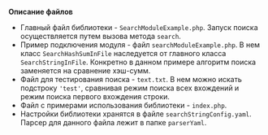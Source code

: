 **Описание файлов**
* Главный файл библиотеки - `SearchModuleExample.php`. Запуск поиска осуществляется путем вызова метода `search`.
* Пример подключения модуля - файл `searchModuleExample.php`. В нем класс `SearchHashSumInFile` наследуется от главного класса `SearchStringInFile`. Конкретно в данном примере алгоритм поиска заменяется на сравнение хэш-сумм.
* Файл для тестирования поиска - `text.txt`. В нем можно искать подстроку `'test'`, сравнивая режим поиска всех вхождений и режим поиска первого вхождения строки.
* Файл с примерами использования библиотеки - `index.php`.
* Настройки библиотеки хранятся в файле `searchStringConfig.yaml`. Парсер для данного файла лежит в папке `parserYaml`.